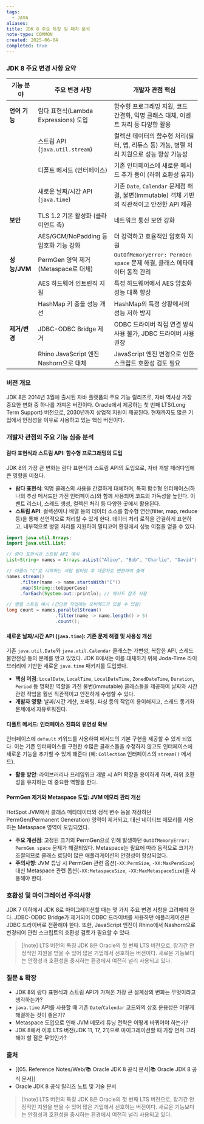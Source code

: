 ```yaml
---
tags:
  - JAVA
aliases: 
title: JDK 8 주요 특징 및 패치 분석
note-type: COMMON
created: 2025-06-04
completed: true
---
```


### JDK 8 주요 변경 사항 요약

| 기능 분야        | 주요 변경 사항                                  | 개발자 관점 핵심                                                                 |
| ---------------- | ----------------------------------------------- | ------------------------------------------------------------------------------ |
| **언어 기능**      | 람다 표현식(Lambda Expressions) 도입            | 함수형 프로그래밍 지원, 코드 간결화, 익명 클래스 대체, 이벤트 처리 등 다양한 활용              |
|                  | 스트림 API (`java.util.stream`)                 | 컬렉션 데이터의 함수형 처리(필터, 맵, 리듀스 등) 가능, 병렬 처리 지원으로 성능 향상 가능성        |
|                  | 디폴트 메서드 (인터페이스)                      | 기존 인터페이스에 새로운 메서드 추가 용이 (하위 호환성 유지)                                |
|                  | 새로운 날짜/시간 API (`java.time`)              | 기존 `Date`, `Calendar` 문제점 해결, 불변(Immutable) 객체 기반의 직관적이고 안전한 API 제공   |
| **보안**         | TLS 1.2 기본 활성화 (클라이언트 측)             | 네트워크 통신 보안 강화                                                            |
|                  | AES/GCM/NoPadding 등 암호화 기능 강화           | 더 강력하고 효율적인 암호화 지원                                                     |
| **성능/JVM**     | PermGen 영역 제거 (Metaspace로 대체)            | `OutOfMemoryError: PermGen space` 문제 해결, 클래스 메타데이터 동적 관리                      |
|                  | AES 하드웨어 인트린직 지원                      | 특정 하드웨어에서 AES 암호화 성능 대폭 향상                                          |
|                  | HashMap 키 충돌 성능 개선                       | HashMap의 특정 상황에서의 성능 저하 방지                                               |
| **제거/변경**    | JDBC-ODBC Bridge 제거                           | ODBC 드라이버 직접 연결 방식 사용 불가, JDBC 드라이버 사용 권장                               |
|                  | Rhino JavaScript 엔진 Nashorn으로 대체          | JavaScript 엔진 변경으로 인한 스크립트 호환성 검토 필요                                |

### 버전 개요

JDK 8은 2014년 3월에 출시된 자바 플랫폼의 주요 기능 릴리즈로, 자바 역사상 가장 중요한 변화 중 하나를 가져온 버전이다. Oracle에서 제공하는 첫 번째 LTS(Long Term Support) 버전으로, 2030년까지 상업적 지원이 제공된다. 현재까지도 많은 기업에서 안정성을 이유로 사용하고 있는 핵심 버전이다.

### 개발자 관점의 주요 기능 심층 분석

#### 람다 표현식과 스트림 API: 함수형 프로그래밍의 도입

JDK 8의 가장 큰 변화는 람다 표현식과 스트림 API의 도입으로, 자바 개발 패러다임에 큰 영향을 미쳤다.

*   **람다 표현식**: 익명 클래스의 사용을 간결하게 대체하며, 특히 함수형 인터페이스(하나의 추상 메서드만 가진 인터페이스)와 함께 사용되어 코드의 가독성을 높인다. 이벤트 리스너, 스레드 생성, 컬렉션 처리 등 다양한 곳에서 활용된다.
*   **스트림 API**: 컬렉션이나 배열 등의 데이터 소스를 함수형 연산(filter, map, reduce 등)을 통해 선언적으로 처리할 수 있게 한다. 데이터 처리 로직을 간결하게 표현하고, 내부적으로 병렬 처리를 지원하여 멀티코어 환경에서 성능 이점을 얻을 수 있다.

```java
import java.util.Arrays;
import java.util.List;

// 람다 표현식과 스트림 API 예시
List<String> names = Arrays.asList("Alice", "Bob", "Charlie", "David");

// 이름이 "C"로 시작하는 사람 필터링 후 대문자로 변환하여 출력
names.stream()
     .filter(name -> name.startsWith("C"))
     .map(String::toUpperCase)
     .forEach(System.out::println); // 메서드 참조 사용

// 병렬 스트림 예시 (간단한 작업에는 오버헤드가 있을 수 있음)
long count = names.parallelStream()
                  .filter(name -> name.length() > 5)
                  .count();
```

#### 새로운 날짜/시간 API (`java.time`): 기존 문제 해결 및 사용성 개선

기존 `java.util.Date`와 `java.util.Calendar` 클래스는 가변성, 복잡한 API, 스레드 불안전성 등의 문제를 안고 있었다. JDK 8에서는 이를 대체하기 위해 Joda-Time 라이브러리에 기반한 새로운 `java.time` 패키지를 도입했다.

*   **핵심 이점**: `LocalDate`, `LocalTime`, `LocalDateTime`, `ZonedDateTime`, `Duration`, `Period` 등 명확한 역할을 가진 불변(immutable) 클래스들을 제공하여 날짜와 시간 관련 작업을 훨씬 직관적이고 안전하게 수행할 수 있다.
*   **개발자 영향**: 날짜/시간 계산, 포매팅, 파싱 등의 작업이 용이해지고, 스레드 동기화 문제에서 자유로워진다.

#### 디폴트 메서드: 인터페이스 진화의 유연성 확보

인터페이스에 `default` 키워드를 사용하여 메서드의 기본 구현을 제공할 수 있게 되었다. 이는 기존 인터페이스를 구현한 수많은 클래스들을 수정하지 않고도 인터페이스에 새로운 기능을 추가할 수 있게 해준다 (예: `Collection` 인터페이스의 `stream()` 메서드).

*   **활용 방안**: 라이브러리나 프레임워크 개발 시 API 확장을 용이하게 하며, 하위 호환성을 유지하는 데 중요한 역할을 한다.

#### PermGen 제거와 Metaspace 도입: JVM 메모리 관리 개선

HotSpot JVM에서 클래스 메타데이터와 정적 변수 등을 저장하던 PermGen(Permanent Generation) 영역이 제거되고, 대신 네이티브 메모리를 사용하는 Metaspace 영역이 도입되었다.

*   **주요 개선점**: 고정된 크기의 PermGen으로 인해 발생하던 `OutOfMemoryError: PermGen space` 문제가 해결되었다. Metaspace는 필요에 따라 동적으로 크기가 조절되므로 클래스 로딩이 많은 애플리케이션의 안정성이 향상되었다.
*   **주의사항**: JVM 튜닝 시 PermGen 관련 옵션(`-XX:PermSize`, `-XX:MaxPermSize`) 대신 Metaspace 관련 옵션(`-XX:MetaspaceSize`, `-XX:MaxMetaspaceSize`)을 사용해야 한다.

### 호환성 및 마이그레이션 주의사항

JDK 7 이하에서 JDK 8로 마이그레이션할 때는 몇 가지 주요 변경 사항을 고려해야 한다. JDBC-ODBC Bridge가 제거되어 ODBC 드라이버를 사용하던 애플리케이션은 JDBC 드라이버로 전환해야 한다. 또한, JavaScript 엔진이 Rhino에서 Nashorn으로 변경되어 관련 스크립트의 호환성 검토가 필요할 수 있다.

>[!note] LTS 버전의 특징
>JDK 8은 Oracle의 첫 번째 LTS 버전으로, 장기간 안정적인 지원을 받을 수 있어 많은 기업에서 선호하는 버전이다. 새로운 기능보다는 안정성과 호환성을 중시하는 환경에서 여전히 널리 사용되고 있다.

### 질문 & 확장

- JDK 8의 람다 표현식과 스트림 API가 가져온 가장 큰 설계상의 변화는 무엇이라고 생각하는가?
- `java.time` API를 사용할 때 기존 `Date`/`Calendar` 코드와의 상호 운용성은 어떻게 해결하는 것이 좋은가?
- Metaspace 도입으로 인해 JVM 메모리 튜닝 전략은 어떻게 바뀌어야 하는가?
- JDK 8에서 이후 LTS 버전(JDK 11, 17, 21)으로 마이그레이션할 때 가장 먼저 고려해야 할 점은 무엇인가?

### 출처

- [[05. Reference Notes/Web/📚 Oracle JDK 8 공식 문서|📚 Oracle JDK 8 공식 문서]]
- Oracle JDK 8 공식 릴리즈 노트 및 기술 문서

>[!note] LTS 버전의 특징
>JDK 8은 Oracle의 첫 번째 LTS 버전으로, 장기간 안정적인 지원을 받을 수 있어 많은 기업에서 선호하는 버전이다. 새로운 기능보다는 안정성과 호환성을 중시하는 환경에서 여전히 널리 사용되고 있다. 
